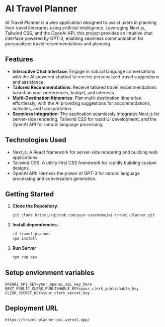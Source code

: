 # AI Travel Planner

AI Travel Planner is a web application designed to assist users in planning their travel itineraries using artificial intelligence. Leveraging Next.js, Tailwind CSS, and the OpenAI API, this project provides an intuitive chat interface powered by GPT-3, enabling seamless communication for personalized travel recommendations and planning.

## Features

- **Interactive Chat Interface**: Engage in natural language conversations with the AI-powered chatbot to receive personalized travel suggestions and assistance.
- **Tailored Recommendations**: Receive tailored travel recommendations based on your preferences, budget, and interests.
- **Multi-Destination Itineraries**: Plan multi-destination itineraries effortlessly, with the AI providing suggestions for accommodations, activities, and transportation.
- **Seamless Integration**: The application seamlessly integrates Next.js for server-side rendering, Tailwind CSS for rapid UI development, and the OpenAI API for natural language processing.

## Technologies Used

- Next.js: A React framework for server-side rendering and building web applications.
- Tailwind CSS: A utility-first CSS framework for rapidly building custom designs.
- OpenAI API: Harness the power of GPT-3 for natural language processing and conversation generation.

## Getting Started

1. **Clone the Repository**:

   ```bash
   git clone https://github.com/your-username/ai-travel-planner.git
2. **Install dependencies**:

   ```bash
   cd travel-planner
   npm install 
3. **Run Server**

   ```bash
   npm run dev 

## Setup envionment variables

```
OPENAI_API_KEY=your_openai_api_key_here
NEXT_PUBLIC_CLERK_PUBLISHABLE_KEY=your_clerk_publishable_key
CLERK_SECRET_KEY=your_clerk_secret_key
```


## Deployment URL 

```https
https://travel-planner-psi.vercel.app/
